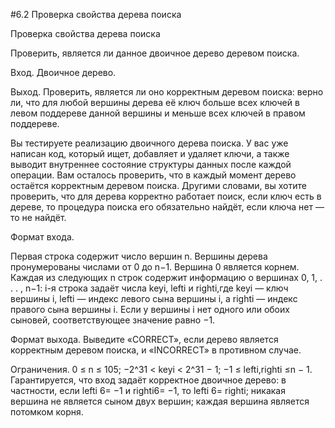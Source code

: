 #6.2 Проверка свойства дерева поиска

Проверка свойства дерева поиска

Проверить, является ли данное двоичное дерево деревом поиска.

Вход.
Двоичное дерево.

Выход.
Проверить, является ли оно корректным деревом
поиска: верно ли, что для любой вершины дерева её ключ
больше всех ключей в левом поддереве данной вершины и
меньше всех ключей в правом поддереве.

Вы тестируете реализацию двоичного дерева поиска. У вас уже написан код, который ищет, добавляет и удаляет ключи, а также выводит внутреннее состояние структуры данных после каждой операции.
Вам осталось проверить, что в каждый момент дерево остаётся корректным деревом поиска. Другими словами, вы хотите проверить,
что для дерева корректно работает поиск, если ключ есть в дереве,
то процедура поиска его обязательно найдёт, если ключа нет — то не
найдёт.

Формат входа.

Первая строка содержит число вершин n. Вершины
дерева пронумерованы числами от 0 до n−1. Вершина 0 является
корнем. Каждая из следующих n строк содержит информацию о
вершинах 0, 1, . . . , n−1: i-я строка задаёт числа keyi, lefti и righti,где keyi — ключ вершины i, lefti — индекс левого сына вершины i, а righti — индекс правого сына вершины i. Если у вершины i нет одного или обоих сыновей, соответствующее значение
равно −1.

Формат выхода.
Выведите «CORRECT», если дерево является корректным деревом поиска, и «INCORRECT» в противном случае.

Ограничения. 0 ≤ n ≤ 105; −2^31 < keyi < 2^31 − 1; −1 ≤ lefti,righti ≤n − 1.
Гарантируется, что вход задаёт корректное двоичное дерево: в частности, если lefti 6= −1 и righti6= −1, то lefti 6= righti;
никакая вершина не является сыном двух вершин; каждая вершина является потомком корня.